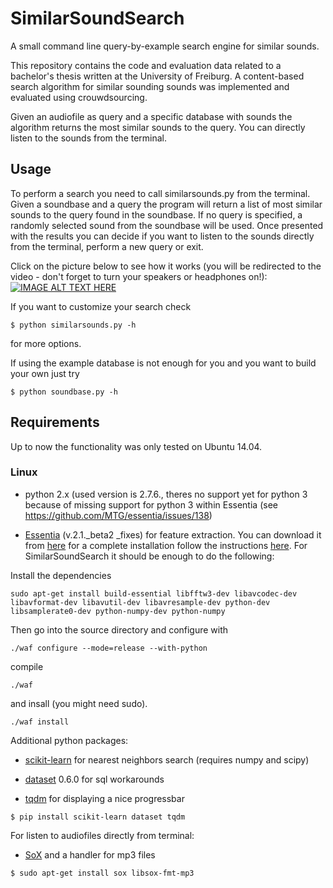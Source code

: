 # SimilarSoundSearch
A small command line query-by-example search engine for similar sounds.

This repository contains the code and evaluation data related to a bachelor's
thesis written at the University of Freiburg. A content-based search algorithm
for similar sounding sounds was implemented and evaluated using crouwdsourcing.

Given an audiofile as query and a specific database with sounds the algorithm returns
the most similar sounds to the query. You can directly listen to the sounds from 
the terminal.

## Usage

To perform a search you need to call similarsounds.py from the terminal.
Given a soundbase and a query the program will return a list
of most similar sounds to the query found in the soundbase. If no query is specified, a randomly selected sound from the soundbase will be used.
Once presented with the results you can decide if you want to listen to the sounds directly from the terminal, perform a new query or exit.


Click on the picture below to see how it works (you will be redirected to the video - don't forget to turn your speakers or headphones on!):
[![IMAGE ALT TEXT HERE](https://rawgit.com/ESchae/SimilarSoundSearch/master/usage.png)](https://drive.google.com/file/d/0B6VVRLCLJYT9djM3S041RllKZWM/view)



If you want to customize your search check

`$ python similarsounds.py -h`

for more options.


If using the example database is not enough for you and you want to build your own just try

`$ python soundbase.py -h`



## Requirements

Up to now the functionality was only tested on Ubuntu 14.04.

### Linux

* python 2.x (used version is 2.7.6., theres no support yet for python 3 because of missing support for python 3 within Essentia (see https://github.com/MTG/essentia/issues/138)

* [Essentia](http://essentia.upf.edu/) (v.2.1._beta2 _fixes) for feature extraction.
You can download it from [here](https://github.com/MTG/essentia/tree/v2.1_beta2_fixes) for a complete installation follow the instructions [here](http://essentia.upf.edu/documentation/installing.html).
For SimilarSoundSearch it should be enough to do the following:

Install the dependencies

`sudo apt-get install build-essential libfftw3-dev libavcodec-dev libavformat-dev libavutil-dev libavresample-dev python-dev libsamplerate0-dev python-numpy-dev python-numpy`

Then go into the source directory and configure with

`./waf configure --mode=release --with-python`

compile

`./waf`

and insall (you might need sudo).

`./waf install`


Additional python packages:

* [scikit-learn](http://scikit-learn.org/stable/install.html) for nearest neighbors search (requires numpy and scipy)

* [dataset](http://dataset.readthedocs.io/en/latest/install.html) 0.6.0 for sql workarounds

* [tqdm](https://pypi.python.org/pypi/tqdm) for displaying a nice progressbar 

`$ pip install scikit-learn dataset tqdm`



For listen to audiofiles directly from terminal:

* [SoX](https://wiki.ubuntuusers.de/SoX/) and a handler for mp3 files

`$ sudo apt-get install sox libsox-fmt-mp3`



